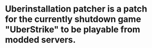 # Uberinstallation patcher is a patch for the currently shutdown game "UberStrike" to be playable from modded servers.
